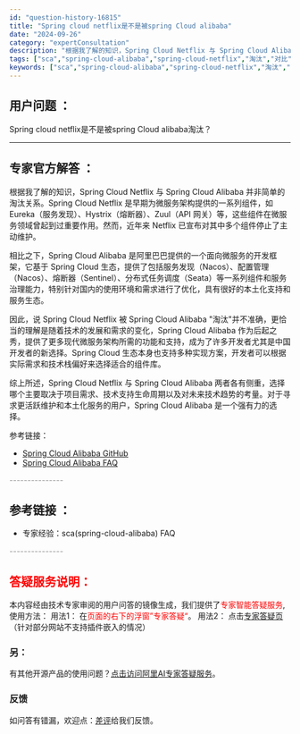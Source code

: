 ```yaml
---
id: "question-history-16815"
title: "Spring cloud netflix是不是被spring Cloud alibaba"
date: "2024-09-26"
category: "expertConsultation"
description: "根据我了解的知识，Spring Cloud Netflix 与 Spring Cloud Alibaba 并非简单的淘汰关系。Spring Cloud Netflix 是早期为微服务架构提供的一系列组件，如 Eureka（服务发现）、Hystrix（熔断器）、Zuul（API 网关）等，这些组件在微"
tags: ["sca","spring-cloud-alibaba","spring-cloud-netflix","淘汰","对比","使用","更新"]
keywords: ["sca","spring-cloud-alibaba","spring-cloud-netflix","淘汰","对比","使用","更新"]
---
```


## 用户问题 ： 
 Spring cloud netflix是不是被spring Cloud alibaba淘汰？  

---------------
## 专家官方解答 ：

根据我了解的知识，Spring Cloud Netflix 与 Spring Cloud Alibaba 并非简单的淘汰关系。Spring Cloud Netflix 是早期为微服务架构提供的一系列组件，如 Eureka（服务发现）、Hystrix（熔断器）、Zuul（API 网关）等，这些组件在微服务领域曾起到过重要作用。然而，近年来 Netflix 已宣布对其中多个组件停止了主动维护。

相比之下，Spring Cloud Alibaba 是阿里巴巴提供的一个面向微服务的开发框架，它基于 Spring Cloud 生态，提供了包括服务发现（Nacos）、配置管理（Nacos）、熔断器（Sentinel）、分布式任务调度（Seata）等一系列组件和服务治理能力，特别针对国内的使用环境和需求进行了优化，具有很好的本土化支持和服务生态。

因此，说 Spring Cloud Netflix 被 Spring Cloud Alibaba "淘汰"并不准确，更恰当的理解是随着技术的发展和需求的变化，Spring Cloud Alibaba 作为后起之秀，提供了更多现代微服务架构所需的功能和支持，成为了许多开发者尤其是中国开发者的新选择。Spring Cloud 生态本身也支持多种实现方案，开发者可以根据实际需求和技术栈偏好来选择适合的组件库。

综上所述，Spring Cloud Netflix 与 Spring Cloud Alibaba 两者各有侧重，选择哪个主要取决于项目需求、技术支持生命周期以及对未来技术趋势的考量。对于寻求更活跃维护和本土化服务的用户，Spring Cloud Alibaba 是一个强有力的选择。

参考链接：
- [Spring Cloud Alibaba GitHub](https://github.com/alibaba/spring-cloud-alibaba)
- [Spring Cloud Alibaba FAQ](https://github.com/spring-cloud-alibaba-group/spring-cloud-alibaba-group.github.io/blob/master/i18n/zh-cn/docusaurus-plugin-content-docs/current/overview/faq.md)


<font color="#949494">---------------</font> 


## 参考链接 ：

* 专家经验：sca(spring-cloud-alibaba) FAQ 


 <font color="#949494">---------------</font> 
 


## <font color="#FF0000">答疑服务说明：</font> 

本内容经由技术专家审阅的用户问答的镜像生成，我们提供了<font color="#FF0000">专家智能答疑服务</font>,使用方法：
用法1： 在<font color="#FF0000">页面的右下的浮窗”专家答疑“</font>。
用法2： 点击[专家答疑页](https://answer.opensource.alibaba.com/docs/intro)（针对部分网站不支持插件嵌入的情况）
### 另：


有其他开源产品的使用问题？[点击访问阿里AI专家答疑服务](https://answer.opensource.alibaba.com/docs/intro)。
### 反馈
如问答有错漏，欢迎点：[差评](https://ai.nacos.io/user/feedbackByEnhancerGradePOJOID?enhancerGradePOJOId=16835)给我们反馈。
